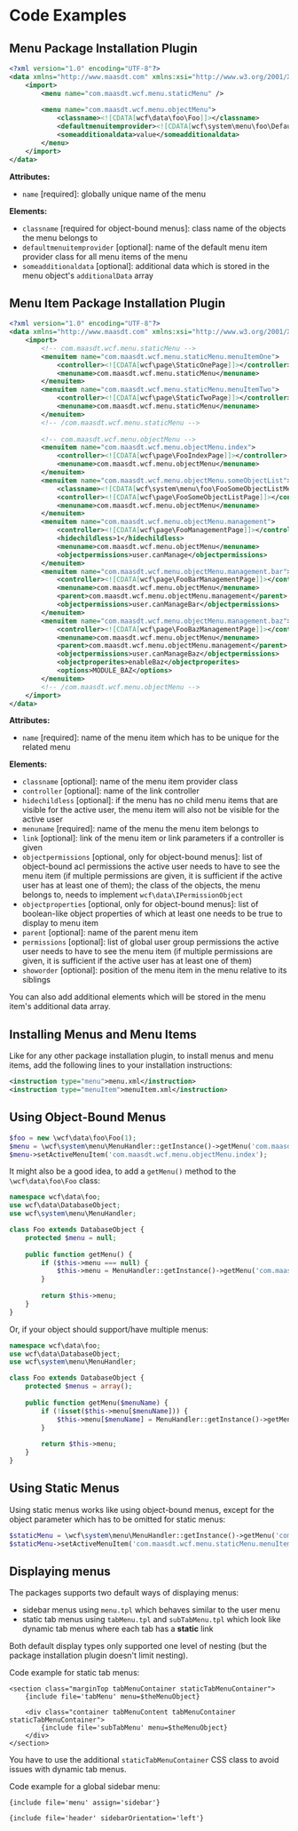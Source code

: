 Code Examples
=============

Menu Package Installation Plugin
--------------------------------

```xml
<?xml version="1.0" encoding="UTF-8"?>
<data xmlns="http://www.maasdt.com" xmlns:xsi="http://www.w3.org/2001/XMLSchema-instance" xsi:schemaLocation="http://www.maasdt.com http://www.maasdt.com/XSD/maelstrom/menu.xsd">
	<import>
		<menu name="com.maasdt.wcf.menu.staticMenu" />
		
		<menu name="com.maasdt.wcf.menu.objectMenu">
			<classname><![CDATA[wcf\data\foo\Foo]]></classname>
			<defaultmenuitemprovider><![CDATA[wcf\system\menu\foo\DefaultFooMenuItemProvider]]></defaultmenuitemprovider>
			<someadditionaldata>value</someadditionaldata>
		</menu>
	</import>
</data>
```

**Attributes:**

- `name` [required]: globally unique name of the menu

**Elements:**

- `classname` [required for object-bound menus]: class name of the objects the menu belongs to
- `defaultmenuitemprovider` [optional]: name of the default menu item provider class for all menu items of the menu
- `someadditionaldata` [optional]: additional data which is stored in the menu object's `additionalData` array


Menu Item Package Installation Plugin
-------------------------------------

```xml
<?xml version="1.0" encoding="UTF-8"?>
<data xmlns="http://www.maasdt.com" xmlns:xsi="http://www.w3.org/2001/XMLSchema-instance" xsi:schemaLocation="http://www.maasdt.com http://www.maasdt.com/XSD/maelstrom/menu.xsd">
	<import>
		<!-- com.maasdt.wcf.menu.staticMenu -->
		<menuitem name="com.maasdt.wcf.menu.staticMenu.menuItemOne">
			<controller><![CDATA[wcf\page\StaticOnePage]]></controller>
			<menuname>com.maasdt.wcf.menu.staticMenu</menuname>
		</menuitem>
		<menuitem name="com.maasdt.wcf.menu.staticMenu.menuItemTwo">
			<controller><![CDATA[wcf\page\StaticTwoPage]]></controller>
			<menuname>com.maasdt.wcf.menu.staticMenu</menuname>
		</menuitem>
		<!-- /com.maasdt.wcf.menu.staticMenu -->
		
		<!-- com.maasdt.wcf.menu.objectMenu -->
		<menuitem name="com.maasdt.wcf.menu.objectMenu.index">
			<controller><![CDATA[wcf\page\FooIndexPage]]></controller>
			<menuname>com.maasdt.wcf.menu.objectMenu</menuname>
		</menuitem>
		<menuitem name="com.maasdt.wcf.menu.objectMenu.someObjectList">
			<classname><![CDATA[wcf\system\menu\foo\FooSomeObjectListMenuItemProvider]]></classname>
			<controller><![CDATA[wcf\page\FooSomeObjectListPage]]></controller>
			<menuname>com.maasdt.wcf.menu.objectMenu</menuname>
		</menuitem>
		<menuitem name="com.maasdt.wcf.menu.objectMenu.management">
			<controller><![CDATA[wcf\page\FooManagementPage]]></controller>
			<hidechildless>1</hidechildless>
			<menuname>com.maasdt.wcf.menu.objectMenu</menuname>
			<objectpermissions>user.canManage</objectpermissions>
		</menuitem>
		<menuitem name="com.maasdt.wcf.menu.objectMenu.management.bar">
			<controller><![CDATA[wcf\page\FooBarManagementPage]]></controller>
			<menuname>com.maasdt.wcf.menu.objectMenu</menuname>
			<parent>com.maasdt.wcf.menu.objectMenu.management</parent>
			<objectpermissions>user.canManageBar</objectpermissions>
		</menuitem>
		<menuitem name="com.maasdt.wcf.menu.objectMenu.management.baz">
			<controller><![CDATA[wcf\page\FooBazManagementPage]]></controller>
			<menuname>com.maasdt.wcf.menu.objectMenu</menuname>
			<parent>com.maasdt.wcf.menu.objectMenu.management</parent>
			<objectpermissions>user.canManageBaz</objectpermissions>
			<objectproperites>enableBaz</objectproperites>
			<options>MODULE_BAZ</options>
		</menuitem>
		<!-- /com.maasdt.wcf.menu.objectMenu -->
	</import>
</data>
```

**Attributes:**

- `name` [required]: name of the menu item which has to be unique for the related menu

**Elements:**

- `classname` [optional]: name of the menu item provider class
- `controller` [optional]: name of the link controller
- `hidechildless` [optional]: if the menu has no child menu items that are visible for the active user, the menu item will also not be visible for the active user
- `menuname` [required]: name of the menu the menu item belongs to
- `link` [optional]: link of the menu item or link parameters if a controller is given
- `objectpermissions` [optional, only for object-bound menus]: list of object-bound acl permissions the active user needs to have to see the menu item (if multiple permissions are given, it is sufficient if the active user has at least one of them); the class of the objects, the menu belongs to, needs to implement `wcf\data\IPermissionObject`
- `objectproperties` [optional, only for object-bound menus]: list of boolean-like object properties of which at least one needs to be true to display to menu item
- `parent` [optional]: name of the parent menu item
- `permissions` [optional]: list of global user group permissions the active user needs to have to see the menu item (if multiple permissions are given, it is sufficient if the active user has at least one of them)
- `showorder` [optional]: position of the menu item in the menu relative to its siblings

You can also add additional elements which will be stored in the menu item's additional data array.


Installing Menus and Menu Items
-------------------------------

Like for any other package installation plugin, to install menus and menu items, add the following lines to your installation instructions:

```xml
<instruction type="menu">menu.xml</instruction>
<instruction type="menuItem">menuItem.xml</instruction>
```


Using Object-Bound Menus
------------------------

```php
$foo = new \wcf\data\foo\Foo(1);
$menu = \wcf\system\menu\MenuHandler::getInstance()->getMenu('com.maasdt.wcf.menu.objectMenu', $foo);
$menu->setActiveMenuItem('com.maasdt.wcf.menu.objectMenu.index');
```

It might also be a good idea, to add a `getMenu()` method to the `\wcf\data\foo\Foo` class:

```php
namespace wcf\data\foo;
use wcf\data\DatabaseObject;
use wcf\system\menu\MenuHandler;

class Foo extends DatabaseObject {
	protected $menu = null;
	
	public function getMenu() {
		if ($this->menu === null) {
			$this->menu = MenuHandler::getInstance()->getMenu('com.maasdt.wcf.menu.objectMenu', $this);
		}
		
		return $this->menu;
	}
}
```

Or, if your object should support/have multiple menus:

```php
namespace wcf\data\foo;
use wcf\data\DatabaseObject;
use wcf\system\menu\MenuHandler;

class Foo extends DatabaseObject {
	protected $menus = array();
	
	public function getMenu($menuName) {
		if (!isset($this->menu[$menuName])) {
			$this->menu[$menuName] = MenuHandler::getInstance()->getMenu($menuName, $this);
		}
		
		return $this->menu;
	}
}
```


Using Static Menus
------------------

Using static menus works like using object-bound menus, except for the object parameter which has to be omitted for static menus:

```php
$staticMenu = \wcf\system\menu\MenuHandler::getInstance()->getMenu('com.maasdt.wcf.menu.staticMenu');
$staticMenu->setActiveMenuItem('com.maasdt.wcf.menu.staticMenu.menuItemOne');
```


Displaying menus
----------------

The packages supports two default ways of displaying menus:

- sidebar menus using `menu.tpl` which behaves similar to the user menu
- static tab menus using `tabMenu.tpl` and `subTabMenu.tpl` which look like dynamic tab menus where each tab has a **static** link

Both default display types only supported one level of nesting (but the package installation plugin doesn't limit nesting).

Code example for static tab menus:

```smarty
<section class="marginTop tabMenuContainer staticTabMenuContainer">
	{include file='tabMenu' menu=$theMenuObject}
	
	<div class="container tabMenuContent tabMenuContainer staticTabMenuContainer">
		{include file='subTabMenu' menu=$theMenuObject}
	</div>
</section>
```

You have to use the additional `staticTabMenuContainer` CSS class to avoid issues with dynamic tab menus.

Code example for a global sidebar menu:

```smarty
{include file='menu' assign='sidebar'}

{include file='header' sidebarOrientation='left'}
```
